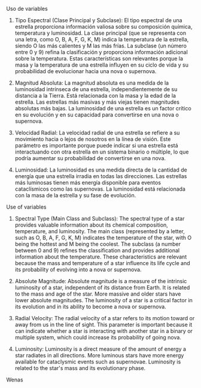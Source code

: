 Uso de variables

1. Tipo Espectral (Clase Principal y Subclase): El tipo espectral de una estrella proporciona información valiosa sobre su composición química, temperatura y luminosidad. La clase principal (que se representa con una letra, como O, B, A, F, G, K, M) indica la temperatura de la estrella, siendo O las más calientes y M las más frías. La subclase (un número entre 0 y 9) refina la clasificación y proporciona información adicional sobre la temperatura. Estas características son relevantes porque la masa y la temperatura de una estrella influyen en su ciclo de vida y su probabilidad de evolucionar hacia una nova o supernova.

2. Magnitud Absoluta: La magnitud absoluta es una medida de la luminosidad intrínseca de una estrella, independientemente de su distancia a la Tierra. Está relacionada con la masa y la edad de la estrella. Las estrellas más masivas y más viejas tienen magnitudes absolutas más bajas. La luminosidad de una estrella es un factor crítico en su evolución y en su capacidad para convertirse en una nova o supernova.

3. Velocidad Radial: La velocidad radial de una estrella se refiere a su movimiento hacia o lejos de nosotros en la línea de visión. Este parámetro es importante porque puede indicar si una estrella está interactuando con otra estrella en un sistema binario o múltiple, lo que podría aumentar su probabilidad de convertirse en una nova.

4. Luminosidad: La luminosidad es una medida directa de la cantidad de energía que una estrella irradia en todas las direcciones. Las estrellas más luminosas tienen más energía disponible para eventos cataclísmicos como las supernovas. La luminosidad está relacionada con la masa de la estrella y su fase de evolución.

Use of variables

1. Spectral Type (Main Class and Subclass): The spectral type of a star provides valuable information about its chemical composition, temperature, and luminosity. The main class (represented by a letter, such as O, B, A, F, G, K, M) indicates the temperature of the star, with O being the hottest and M being the coolest. The subclass (a number between 0 and 9) refines the classification and provides additional information about the temperature. These characteristics are relevant because the mass and temperature of a star influence its life cycle and its probability of evolving into a nova or supernova.

2. Absolute Magnitude: Absolute magnitude is a measure of the intrinsic luminosity of a star, independent of its distance from Earth. It is related to the mass and age of the star. More massive and older stars have lower absolute magnitudes. The luminosity of a star is a critical factor in its evolution and in its ability to become a nova or supernova.

3. Radial Velocity: The radial velocity of a star refers to its motion toward or away from us in the line of sight. This parameter is important because it can indicate whether a star is interacting with another star in a binary or multiple system, which could increase its probability of going nova.

4. Luminosity: Luminosity is a direct measure of the amount of energy a star radiates in all directions. More luminous stars have more energy available for cataclysmic events such as supernovae. Luminosity is related to the star's mass and its evolutionary phase.


Wenas